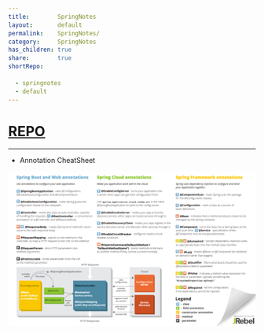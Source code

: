 ```yaml
---
title:        SpringNotes    
layout:       default    
permalink:    SpringNotes/    
category:     SpringNotes    
has_children: true    
share:        true    
shortRepo:    
    
  - springnotes    
  - default    
---
```


# [REPO](https://github.com/14paxton/SpringNotes)
---
    
- Annotation CheatSheet    
    
![SpringBootAnnotation.png](..%2Fassets%2Fimages%2FSpringBootAnnotation.png)